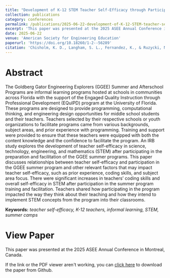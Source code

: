 ```yaml
---
title: "Development of K-12 STEM Teacher Self-Efficacy through Participation in Goldberg Gator Engineering Explorers Summer Programs"
collection: publications
category: conferences
permalink: /publications/2025-06-22-development-of-K-12-STEM-teacher-self-efficacy
excerpt: 'This paper was presented at the 2025 ASEE Annual Conference in Montreal, Canada.'
date: 2025-06-22
venue: 'American Society for Engineering Education'
paperurl: 'https://doi.org/10.18260/1-2--56289'
citation: 'Chisholm, K. D., Langham, S. L., Fernandez, K., & Ruzycki, N. (2025, June), <i>Development of K-12 STEM Teacher Self-Efficacy through Participation in Goldberg Gator Engineering Explorers Summer Programs</i>. Paper presented at the 2025 ASEE Annual Conference in Montreal, Canada. DOI: 10.18260/1-2--56289'
---
```


Abstract
======
The Goldberg Gator Engineering Explorers (GGEE) Summer and Afterschool Programs are informal learning programs hosted at schools in communities across Florida with the support of the Engaged Quality Instruction through Professional Development (EQuIPD) program at the University of Florida. These programs are designed to provide programming, computational thinking, and engineering design opportunities for middle school students and their teachers. Teachers selected by their respective schools or youth organizations to facilitate programs came from various backgrounds, subject areas, and prior experience with programming. Training and support were provided to ensure that these teachers were equipped with both the content knowledge and the confidence to facilitate the program. An IRB study explores the development of teacher self-efficacy in science, technology, engineering, and mathematics (STEM) after participating in the preparation and facilitation of the GGEE summer programs. This paper discusses relationships between teacher self-efficacy and participation in the GGEE summer program and other relevant factors that may impact teacher self-efficacy, such as prior experience, coding skills, and subject area focus. There were significant increases in teachers’ coding skills and overall self-efficacy in STEM after participation in the summer program training and facilitation. Teachers shared how participating in the program impacted the way they think about their teaching and how they intend to implement STEM concepts from the program into their classrooms.

**Keywords:** *teacher self-efficacy, K-12 teachers, informal learning, STEM, summer camps*

View Paper
======
This paper was presented at the 2025 ASEE Annual Conference in Montreal, Canada.

If the link or the PDF viewer aren't working, you can [click here](https://github.com/KassSTEM/KassSTEM.github.io/blob/faa39a04c109fa6afd93720ce2daab33d6c14efe/files/development_of_K-12_STEM_teacher_self-efficacy_through_participation_in_Goldberg_Gator_Engineering_Explorers_summer_programs.pdf) to download the paper from Github.

<object id=paper data="/files/development_of_K-12_STEM_teacher_self-efficacy_through_participation_in_Goldberg_Gator_Engineering_Explorers_summer_programs.pdf" width="1000" height="1000" type='application/pdf'></object>
